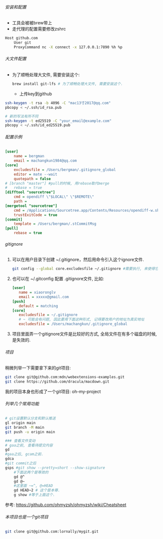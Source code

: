 ###### 安装和配置

- 工具会被被brew带上
- 走代理的配置需要修改zshrc

```sh
Host github.com
    User git
    ProxyCommand nc -X connect -x 127.0.0.1:7890 %h %p
```



###### 大文件配置

- 为了顺畅处理大文件, 需要安装这个:
  
  ```sh
  brew install git-lfs # 为了顺畅处理大文件, 需要安装这个.
  ```
  
  - 上传key到github

```sh
ssh-keygen -t rsa -b 4096 -C "mac13寸2017@qq.com"
pbcopy < ~/.ssh/id_rsa.pub

# 新的写法有所不同
ssh-keygen -t ed25519 -C "your_email@example.com"
pbcopy < ~/.ssh/id_ed25519.pub  
```



###### 配置示例

```ini
[user] 
	name = bergman
	email = machangkun1984@qq.com
[core]
	excludesfile = /Users/bergman/.gitignore_global
	editor = mate --wait
	quotepath = false
# [branch "master"] #pull的时候, 用rebase取代merge
# 	rebase = true
[difftool "sourcetree"]
	cmd = opendiff \"$LOCAL\" \"$REMOTE\"
	path = 
[mergetool "sourcetree"]
	cmd = /Applications/Sourcetree.app/Contents/Resources/opendiff-w.sh \"$LOCAL\" \"$REMOTE\" -ancestor \"$BASE\" -merge \"$MERGED\"
	trustExitCode = true
[commit]
	template = /Users/bergman/.stCommitMsg
[pull]
	rebase = true
```

###### gitignore

1. 可以在用户目录下创建 ~/.gitignore，然后用命令引入这个ignore文件.

   ```sh
   git config --global core.excludesfile ~/.gitignore #需要执行, 来使得它生效
   ```

2. 也可以在 ~/.gitconfig 配置 .gitignore文件, 比如:

   ```ini
   [user]
      name = xiaoronglv
      email = xxxxx@gmail.com
   [push]
      default = matching
   [core]
      excludesfile = ~/.gitignore
      # ~ 可能会有问题, 因此要用下面这种形式, 记得要改用户的地址为真实地址
      excludesfile = /Users/machangkun/.gitignore_global
   ```

3. 项目里面弄一个gitignore文件是比较好的方式, 全局文件在有多个磁盘的时候, 是失效的.

###### 项目

稍微列举一下需要拿下来的git项目:

```sh
git clone git@github.com:mdn/webextensions-examples.git
git clone https://github.com/dracula/macdown.git
```

我的项目本身也形成了一个git项目: oh-my-project

###### 列举几个常用功能

```sh
# git设置默认分支和默认推送
gl origin main
git branch -M main
git push -u origin main

### 查看文件变动
# gaa之前, 查看待提交内容
gd
#gaa之后, gcam之前.
gdca 
#git commit之后
gsps #git show --pretty=short --show-signature
    #下面这两个是等效的
    gd @^
    gd @~ 
    #这里面 ~=^, @=HEAD
    gd HEAD~2 # 这个是本尊.
    g show #等于上面这个.
```

参考: https://github.com/ohmyzsh/ohmyzsh/wiki/Cheatsheet

###### 本项目也是一个git项目 

```sh
git clone git@github.com:lornally/mygit.git
```
